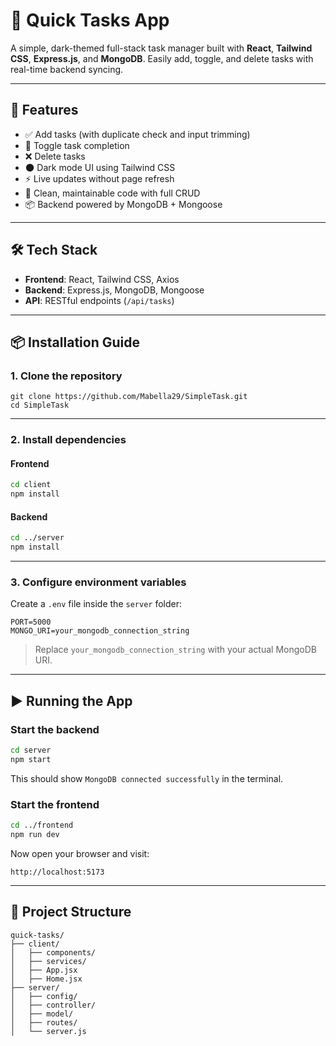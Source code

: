 # 📝 Quick Tasks App

A simple, dark-themed full-stack task manager built with **React**, **Tailwind CSS**, **Express.js**, and **MongoDB**. Easily add, toggle, and delete tasks with real-time backend syncing.

---

## 🚀 Features

- ✅ Add tasks (with duplicate check and input trimming)
- 🔁 Toggle task completion
- ❌ Delete tasks
- 🌑 Dark mode UI using Tailwind CSS
- ⚡ Live updates without page refresh
- 🧠 Clean, maintainable code with full CRUD
- 📦 Backend powered by MongoDB + Mongoose

---


## 🛠️ Tech Stack

- **Frontend**: React, Tailwind CSS, Axios
- **Backend**: Express.js, MongoDB, Mongoose
- **API**: RESTful endpoints (`/api/tasks`)

---

## 📦 Installation Guide

### 1. Clone the repository
```
git clone https://github.com/Mabella29/SimpleTask.git
cd SimpleTask

```
---

### 2. Install dependencies

#### Frontend

```bash
cd client
npm install
```

#### Backend

```bash
cd ../server
npm install
```

---

### 3. Configure environment variables

Create a `.env` file inside the `server` folder:

```env
PORT=5000
MONGO_URI=your_mongodb_connection_string
```

> Replace `your_mongodb_connection_string` with your actual MongoDB URI.

---

## ▶️ Running the App

### Start the backend

```bash
cd server
npm start
```

This should show `MongoDB connected successfully` in the terminal.

### Start the frontend

```bash
cd ../frontend
npm run dev
```

Now open your browser and visit:

```
http://localhost:5173
```

---

## 📂 Project Structure

```
quick-tasks/
├── client/
│   ├── components/
│   ├── services/
│   ├── App.jsx
│   ├── Home.jsx
├── server/
│   ├── config/
│   ├── controller/
│   ├── model/
│   ├── routes/
│   └── server.js
```

